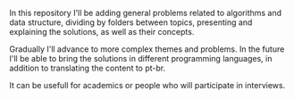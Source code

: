 In this repository I'll be adding general problems related to algorithms and data structure, dividing by folders between topics, presenting and explaining the solutions, as well as their concepts.

Gradually I'll advance to more complex themes and problems. In the future I'll be able to bring the solutions in different programming languages, in addition to translating the content to pt-br.

It can be usefull for academics or people who will participate in interviews.